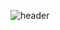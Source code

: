 ![header](https://capsule-render.vercel.app/api?type=blur&height=300&color=gradient&customColorList=19&text=Hi!%20I'm%20abluehour&fontColor=d6ace6&fontAlignY=50&descAlignY=65&fontSize=60)
